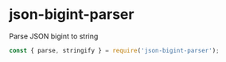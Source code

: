 # json-bigint-parser

Parse JSON bigint to string
```javascript
const { parse, stringify } = require('json-bigint-parser');
```
